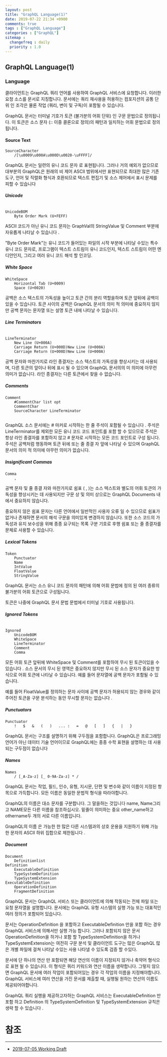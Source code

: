 ```yaml
---
layout: post
title: "GraphQL Language(1)"
date: 2019-07-22 21:34 +0900
comments: true
tags : ["GraphQL Language"]
categories : ["GraphQL"]
sitemap :
  changefreq : daily
  priority : 1.0
---
```

 
## GraphQL Language(1)

### Language

클라이언트는 GraphQL 쿼리 언어를 사용하여 GraphQL 서비스에 요청합니다. 
이러한 요청 소스를 문서로 지칭합니다. 
문서에는 쿼리 재사용을 허용하는 컴포지션의 공통 단위 인 조각은 물론 작업 (쿼리, 변이 및 구독)이 포함될 수 있습니다.

GraphQL 문서는 터미널 기호가 토큰 (불가분의 어휘 단위) 인 구문 문법으로 정의됩니다. 
이 토큰은 소스 문자 (:: 이중 콜론으로 정의)의 패턴과 일치하는 어휘 문법으로 정의됩니다.

#### Source Text

```
SourceCharacter
    /[\u0009\u000A\u000D\u0020-\uFFFF]/

```

GraphQL 문서는 일련의 유니 코드 문자 로 표현됩니다. 
그러나 거의 예외가 없으므로 대부분의 GraphQL은 원래의 비 제어 ASCII 범위에서만 표현되므로 최대한 많은 기존 도구, 언어 및 직렬화 형식과 호환되므로 텍스트 편집기 및 소스 제어에서 표시 문제를 피할 수 있습니다 

##### Unicode

```

UnicodeBOM
    Byte Order Mark (U+FEFF)

```

ASCII 코드가 아닌 유니 코드 문자는 GraphVal의 StringValue 및 Comment 부분에 자유롭게 나타날 수 있습니다 .

"Byte Order Mark"는 유니 코드가 들어있는 파일의 시작 부분에 나타날 수있는 특수 유니 코드 문자로, 프로그램이 텍스트 스트림이 유니 코드인지, 텍스트 스트림이 어떤 엔디안인지, 그리고 여러 유니 코드 해석 할 인코딩.

##### White Space

```
WhiteSpace
    Horizontal Tab (U+0009)
    Space (U+0020)

```

공백은 소스 텍스트의 가독성을 높이고 토큰 간의 분리 역할을하며 토큰 앞뒤에 공백이있을 수 있습니다. 
토큰 사이의 공백은 GraphQL 문서의 의미 적 의미에 중요하지 않지만 공백 문자는 문자열 또는 설명 토큰 내에 나타날 수 있습니다.

##### Line Terminators

```

LineTerminator
    New Line (U+000A)
    Carriage Return (U+000D)New Line (U+000A)
    Carriage Return (U+000D)New Line (U+000A)

```

공백 문자와 마찬가지로 라인 종결자는 소스 텍스트의 가독성을 향상시키는 데 사용되며, 다른 토큰의 앞이나 뒤에 표시 될 수 있으며 GraphQL 문서의의 미 의미에 아무런 의미가 없습니다. 
라인 종결자는 다른 토큰에서 찾을 수 없습니다.

##### Comments

```
Comment
    #CommentChar list opt
    CommentChar
    SourceCharacter LineTerminator
   
```

GraphQL 소스 문서에는 # 마커로 시작하는 한 줄 주석이 포함될 수 있습니다 .
주석은 LineTerminator를 제외한 모든 유니 코드 코드 포인트를 포함 할 수 있으므로 주석은 항상 라인 종결자를 포함하지 않고 # 문자로 시작하는 모든 코드 포인트로 구성 됩니다.
주석은 공백처럼 행동하며 토큰 뒤에 또는 줄 종결 자 앞에 나타날 수 있으며 GraphQL 문서의 의미 적 의미에 아무런 의미가 없습니다.

##### Insignificant Commas

```
Comma
    ,
```

공백 문자 및 줄 종결 자와 마찬가지로 쉼표 ( , )는 소스 텍스트와 별도의 어휘 토큰의 가독성을 향상시키는 데 사용되지만 구문 상 및 의미 상으로는 GraphQL Documents 내에서 중요하지 않습니다.

중요하지 않은 쉼표 문자는 다른 언어에서 일반적인 사용자 오류 일 수 있으므로 쉼표가 없거나 존재하면 문서의 해석 구문을 의미있게 변경하지 않습니다. 
또한 소스 코드의 가독성과 유지 보수성을 위해 종종 요구되는 목록 구분 기호로 후행 쉼표 또는 줄 종결자를 문체로 사용할 수 있습니다.


##### Lexical Tokens

```
Token
    Punctuator
    Name
    IntValue
    FloatValue
    StringValue
```

GraphQL 문서는 소스 유니 코드 문자의 패턴에 의해 어휘 문법에 정의 된 여러 종류의 불가분의 어휘 토큰으로 구성됩니다.

토큰은 나중에 GraphQL 문서 문법 문법에서 터미널 기호로 사용됩니다.

##### Ignored Tokens

```

Ignored
    UnicodeBOM
    WhiteSpace
    LineTerminator
    Comment
    Comma

```

모든 어휘 토큰 앞뒤에 WhiteSpace 및 Comment를 포함하여 무시 된 토큰이있을 수 있습니다 . 
소스 문서의 무시 된 영역은 중요하지 않지만 무시 된 소스 문자가 중요한 방식으로 어휘 토큰에 나타날 수 있습니다. 
예를 들어 문자열에 공백 문자가 포함될 수 있습니다.

예를 들어 FloatValue를 정의하는 문자 사이에 공백 문자가 허용되지 않는 경우와 같이 주어진 토큰을 구문 분석하는 동안 무시할 문자는 없습니다 .

##### Punctuators

```
Punctuator
    !	$	&	(	)	...	:	=	@	[	]	{	|	}

```

GraphQL 문서는 구조를 설명하기 위해 구두점을 포함합니다. 
GraphQL은 프로그래밍 언어가 아닌 데이터 기술 언어이므로 GraphQL에는 종종 수학 표현을 설명하는 데 사용되는 구두점이 없습니다

##### Names

```
Names
    / [_A-Za-z] [_ 0-9A-Za-z] * /
```

GraphQL 문서는 작업, 필드, 인수, 유형, 지시문, 단편 및 변수와 같이 이름이 지정된 항목으로 가득합니다. 모든 이름은 동일한 문법적 형식을 따라야합니다.

GraphQL의 이름은 대소 문자를 구분합니다. 그 말을하는 것입니다 name, Name그리고 NAME모든 다른 이름을 참조하십시오. 밑줄이 의미하는 중요 other_name하고 othername두 개의 서로 다른 이름입니다.

GraphQL의 이름 은 가능한 한 많은 다른 시스템과의 상호 운용을 지원하기 위해 가능한 문자의 ASCII 하위 집합으로 제한됩니다 .

##### Document

```
Document
    Definitionlist
Definition
    ExecutableDefinition
    TypeSystemDefinition
    TypeSystemExtension
ExecutableDefinition
    OperationDefinition
    FragmentDefinition
```
GraphQL 문서는 GraphQL 서비스 또는 클라이언트에 의해 작동되는 전체 파일 또는 요청 문자열을 설명합니다. 
문서에는 GraphQL 유형 시스템의 실행 가능 또는 대표적인 여러 정의가 포함되어 있습니다.

문서는 OperationDefinition 을 포함하고 ExecutableDefinition 만을 포함 하는 경우 GraphQL 서비스에 의해서만 실행 가능 합니다. 
그러나 포함되지 않은 문서 OperationDefinition을 하거나 포함 할 TypeSystemDefinition을 하거나 TypeSystemExtension는 여전히 구문 분석 및 클라이언트 도구는 많은 GraphQL 많은 개별 파일에 걸쳐 나타날 수있는 사용 나타낼 수 있도록 검증 할 수있다.

문서에 단 하나의 연산 만 포함되면 해당 연산의 이름이 지정되지 않거나 축약어 형식으로 표현 될 수 있습니다. 
이 형식은 쿼리 키워드와 연산 이름을 생략합니다. 
그렇지 않으면 GraphQL 문서에 여러 작업이 포함되어있는 경우 각 작업의 이름을 지정해야합니다. 
GraphQL 서비스에 여러 연산을 가진 문서를 제출할 때, 실행될 원하는 연산의 이름도 제공되어야합니다.

GraphQL 쿼리 실행을 제공하고자하는 GraphQL 서비스는 ExecutableDefinition 만 포함 하고 Definition 의 TypeSystemDefinition 및 TypeSystemExtension 규칙은 생략 할 수 있습니다 .


# 참조
-----
* [2019-07-05 Working Draft](https://graphql.github.io/graphql-spec/draft/)
